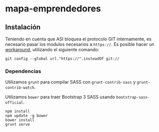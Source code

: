 mapa-emprendedores
==================

## Instalación

Teniendo en cuenta que ASI bloquea el protocolo GIT internamente, es necesario pasar los modulos necesarios a `https://`. Es posible hacer un [workaround](http://stackoverflow.com/questions/4891527/git-protocol-blocked-by-company-how-can-i-get-around-that/), utilizando el siguiente comando:

```
git config --global url."https://".insteadOf git://
```

### Dependencias

Utilizamos `grunt` para compilar SASS con `grunt-contrib-sass` y `grunt-contrib-watch`.

Utilizamos `bower` para traer Bootstrap 3 SASS usando `bootstrap-sass-official`.

```
npm install
npm update -g bower
bower install
grunt serve
```